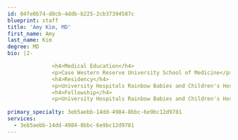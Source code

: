 ```yaml
---
id: 04fe0b74-d0cb-4ddb-b225-2cb37394587c
blueprint: staff
title: 'Amy Kim, MD'
first_name: Amy
last_name: Kim
degree: MD
bio: |2-

              <h4>Medical Education</h4>
              <p>Case Western Reserve University School of Medicine</p>
              <h4>Residency</h4>
              <p>University Hospitals Rainbow Babies and Children's Hospital</p>
              <h4>Fellowship</h4>
              <p>University Hospitals Rainbow Babies and Children's Hospital</p>
          
primary_specialty: 3eb5aebb-14dd-4984-8bbc-6e9bc12d9781
services:
  - 3eb5aebb-14dd-4984-8bbc-6e9bc12d9781
---
```

